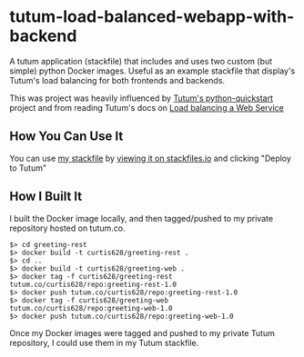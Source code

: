# tutum-load-balanced-webapp-with-backend
A tutum application (stackfile) that includes and uses two custom (but simple) python Docker images. Useful as an example stackfile that display's Tutum's load balancing for both frontends and backends.

This was project was heavily influenced by [Tutum's python-quickstart](https://github.com/tutumcloud/quickstart-python) project and from reading Tutum's docs on [Load balancing a Web Service](https://support.tutum.co/support/solutions/articles/5000050235-load-balancing-a-web-service)

## How You Can Use It
You can use [my stackfile](tutum.yml) by [viewing it on stackfiles.io](https://stackfiles.io/registry/568ed2e5a23daa0100bcd373) and clicking "Deploy to Tutum"

## How I Built It
I built the Docker image locally, and then tagged/pushed to my private repository hosted on tutum.co.

```
$> cd greeting-rest
$> docker build -t curtis628/greeting-rest .
$> cd ..
$> docker build -t curtis628/greeting-web .
$> docker tag -f curtis628/greeting-rest tutum.co/curtis628/repo:greeting-rest-1.0
$> docker push tutum.co/curtis628/repo:greeting-rest-1.0
$> docker tag -f curtis628/greeting-web tutum.co/curtis628/repo:greeting-web-1.0
$> docker push tutum.co/curtis628/repo:greeting-web-1.0 
```

Once my Docker images were tagged and pushed to my private Tutum repository, I could use them in my Tutum stackfile.
